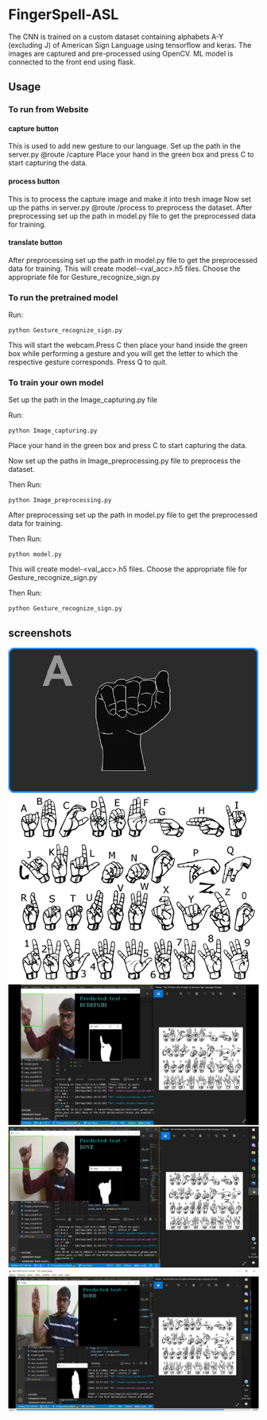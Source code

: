 # FingerSpell-ASL

The CNN is trained on a custom dataset containing alphabets A-Y (excluding J) of American Sign Language using tensorflow and keras. The images are captured and pre-processed using OpenCV. ML model is connected to the front end using flask.

## Usage 

### To run from Website

#### capture button 
This is used to add new gesture to our language.
Set up the path in the server.py @route /capture
Place your hand in the green box and press C to start capturing the data.

#### process button
This is to process the capture image and make it into tresh image
Now set up the paths in server.py @route /process to preprocess the dataset.
After preprocessing set up the path in model.py file to get the preprocessed data for training.

#### translate button
After preprocessing set up the path in model.py file to get the preprocessed data for training.
This will create model-<val_acc>.h5 files. Choose the appropriate file for Gesture_recognize_sign.py


### To run the pretrained model

Run:

```
python Gesture_recognize_sign.py
```

This will start the webcam.Press C then place your hand inside the green box while performing a gesture
and you will get the letter to which the respective gesture corresponds. Press Q to quit.

### To train your own model

Set up the path in the Image_capturing.py file

Run:

```
python Image_capturing.py
```

Place your hand in the green box and press C to start capturing the data.

Now set up the paths in Image_preprocessing.py file to preprocess the dataset.

Then Run:

```
python Image_preprocessing.py
```

After preprocessing set up the path in model.py file to get the preprocessed data for training.

Then Run:

```
python model.py
```

This will create model-<val_acc>.h5 files. Choose the appropriate file for Gesture_recognize_sign.py

Then Run:

```
python Gesture_recognize_sign.py
```

## screenshots
![Test Image 1](https://github.com/123aryankhandelwal/FingerSpell-ASL/blob/main/Images/1.gif)
![Test Image 2](https://github.com/123aryankhandelwal/FingerSpell-ASL/blob/main/Images/2.png)
![Test Image 3](https://github.com/123aryankhandelwal/FingerSpell-ASL/blob/main/Images/3.png)
![Test Image 4](https://github.com/123aryankhandelwal/FingerSpell-ASL/blob/main/Images/4.png)
![Test Image 5](https://github.com/123aryankhandelwal/FingerSpell-ASL/blob/main/Images/5.png)
